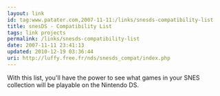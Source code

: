 ```yaml
---
layout: link
id: tag:www.patater.com,2007-11-11:/links/snesds-compatibility-list
title: snesDS - Compatibility List
tags: link projects
permalink: /links/snesds-compatibility-list
date: 2007-11-11 23:41:13
updated: 2010-12-19 03:36:44
uri: http://luffy.free.fr/nds/snesds_compat/index.php
---
```

With this list, you'll have the power to see what games in your SNES collection
will be playable on the Nintendo DS.
